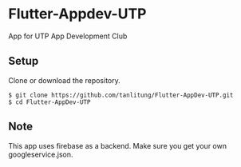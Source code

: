 # Flutter-Appdev-UTP
App for UTP App Development Club

## Setup
Clone or download the repository.
```
$ git clone https://github.com/tanlitung/Flutter-AppDev-UTP.git
$ cd Flutter-AppDev-UTP
```

## Note
This app uses firebase as a backend. Make sure you get your own googleservice.json.

